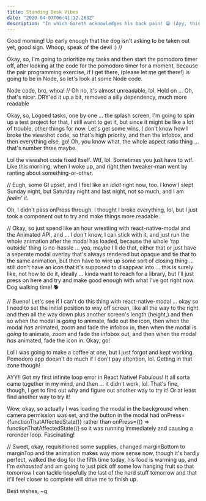 ```yaml
---
title: Standing Desk Vibes
date: "2020-04-07T06:41:12.203Z"
description: "In which Gareth acknowledges his back pain! 😁 (Ayy, this thing does emoji!)"
---
```


Good morning! Up early enough that the dog isn't asking to be taken out yet, good sign. Whoop, speak of the devil :) //

Okay, so, I'm going to prioritize my tasks and then start the pomodoro timer off, after looking at the code for the pomodoro timer for a moment, because the pair programming exercise, if I get there, (please let me get there!) is going to be in Node, so let's look at some Node code.

Node code, bro, whoa! // Oh no, it's almost unreadable, lol. Hold on ... Oh, that's nicer. DRY'ed it up a bit, removed a silly dependency, much more readable

Okay, so, Logoed tasks, one by one ... the splash screen, I'm going to spin up a test project for that, I still want to get it, but since it might be like a lot of trouble, other things for now. Let's get some wins. I don't know how I broke the viewshot code, so that's high priority, and then the infobox, and then everything else, go! Oh, you know what, the whole aspect ratio thing ... that's number three maybe.

Lol the viewshot code fixed itself. Wtf, lol. Sometimes you just have to wtf. Like this morning, when I woke up, and right then tweaker-man went by ranting about something-or-other.

// Eugh, some GI upset, and I feel like an _idiot_ right now, too. I know I slept Sunday night, but Saturday night and last night, not so much, and I am _feelin' it._

Oh, I didn't pass onPress through. I thought I broke everything, lol, but I just took a component out to try and make things more readable.

// Okay, so just spend like an hour wrestling with react-native-modal and the Animated API, and ... I don't know, I can stick with it, and just run the whole animation after the modal has loaded, because the whole 'tap outside' thing is no-hassle ... yea, maybe I'll do that, either that or just have a seperate modal overlay that's always rendered but opaque and tie that to the same animation, but then have to wire up some sort of closing thing ... still don't have an icon that it's supposed to disappear into ... this is surely like, not how to do it, ideally ... kinda want to reach for a library, but I'll just press on here and try and make good enough with what I've got right now. Dog walking time! 🐕

// Bueno! Let's see if I can't do this thing with react-native-modal ... okay so I need to set the initial position to way off screen, like all the way to the right and then all the way down plus another screen's length (height,) and then so when the modal is _going_ to animate, fade out the icon, then when the modal _has_ animated, zoom and fade the infobox in, then when the modal is _going_ to animate, zoom and fade the infobox out, and then when the modal _has_ animated, fade the icon in. Okay, go!

Lol I was going to make a coffee at one, but I just forgot and kept working. Pomodoro app doesn't do much if I don't pay attention, lol. Getting in that zone though!

AYY!! Got my first infinite loop error in React Native! Fabulous! It all sorta came together in my mind, and then ... it didn't work, lol. That's fine, though, I get to find out why and figure out another way to try it! Or at least find another way to try it!

Wow, okay, so actually I was loading the modal in the background when camera permission was set, and the button in the modal had onPress={functionThatAffectedState()} rather than onPress={() => functionThatAffectedState()} so it was running immediately and causing a rerender loop. Fascinating!

// Sweet, okay, requisitioned some supplies, changed marginBottom to marginTop and the animation makes way more sense now, though it's hardly perfect, walked the dog for the fifth time today, his food is warming up, and I'm _exhausted_ and am going to just pick off some low hanging fruit so that tomorrow I can tackle hopefully the last of the hard stuff tomorrow and that it'll feel closer to complete will drive me to finish up.

Best wishes,
~g
